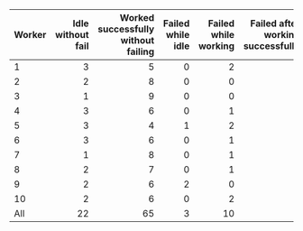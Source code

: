| Worker   |   Idle without fail |   Worked successfully<br>without failing |   Failed while idle |   Failed while working |   Failed after<br>working successfully |   Non Critical Failures |   Total Failures |   Working times |
|:---------|--------------------:|-----------------------------------------:|--------------------:|-----------------------:|---------------------------------------:|------------------------:|-----------------:|----------------:|
| 1        |                   3 |                                        5 |                   0 |                      2 |                                      0 |                       0 |                2 |               7 |
| 2        |                   2 |                                        8 |                   0 |                      0 |                                      0 |                       0 |                0 |               8 |
| 3        |                   1 |                                        9 |                   0 |                      0 |                                      0 |                       0 |                0 |               9 |
| 4        |                   3 |                                        6 |                   0 |                      1 |                                      0 |                       0 |                1 |               7 |
| 5        |                   3 |                                        4 |                   1 |                      2 |                                      0 |                       1 |                3 |               6 |
| 6        |                   3 |                                        6 |                   0 |                      1 |                                      0 |                       0 |                1 |               7 |
| 7        |                   1 |                                        8 |                   0 |                      1 |                                      0 |                       0 |                1 |               9 |
| 8        |                   2 |                                        7 |                   0 |                      1 |                                      0 |                       0 |                1 |               8 |
| 9        |                   2 |                                        6 |                   2 |                      0 |                                      0 |                       2 |                2 |               6 |
| 10       |                   2 |                                        6 |                   0 |                      2 |                                      0 |                       0 |                2 |               8 |
| All      |                  22 |                                       65 |                   3 |                     10 |                                      0 |                       3 |               13 |              75 |